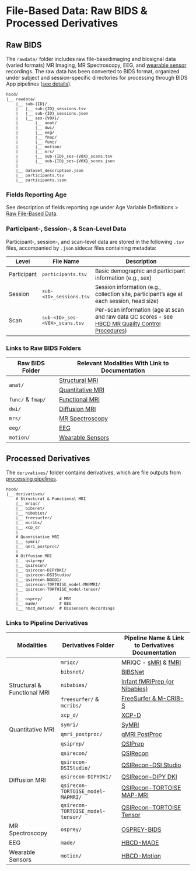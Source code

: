 # File-Based Data: Raw BIDS & Processed Derivatives

## Raw BIDS

The `rawdata/` folder includes raw <span class="tooltip">file-based<span class="tooltiptext">imaging and biosignal data<br>(varied formats)</span></span> MR Imaging, MR Spectroscopy, EEG, and [wearable sensor](../instruments/sensors/wearsensors.md) recordings. The raw data has been converted to BIDS format, organized under subject and session-specific directories for processing through BIDS App pipelines ([see details](../instruments/processing/index.md)). 

<pre class="folder-tree" style="font-size: 11px;">
hbcd/
|__ rawdata/ 
    |__ sub-<span class="label">{ID}</span>/
    |   |__ sub-<span class="label">{ID}</span>_sessions.tsv
    |   |__ sub-<span class="label">{ID}</span>_sessions.json
    |   |__ ses-<span class="label">{V0X}</span>/
    |       |__ anat/
    |       |__ dwi/
    |       |__ eeg/
    |       |__ fmap/
    |       |__ func/
    |       |__ motion/
    |       |__ mrs/
    |       |__ sub-<span class="label">{ID}</span>_ses-<span class="label">{V0X}</span>_scans.tsv
    |       |__ sub-<span class="label">{ID}</span>_ses-<span class="label">{V0X}</span>_scans.json
    |
    |__ dataset_description.json
    |__ participants.tsv
    |__ participants.json 
</pre>
<p></p>

### Fields Reporting Age

See description of fields reporting age under Age Variable Definitions > <a href="../../instruments/agevariables/#raw-file-based-data" target="_blank">Raw File-Based Data</a>.

### Participant-, Session-, & Scan-Level Data
Participant-, session-, and scan-level data are stored in the following `.tsv` files, accompanied by `.json` sidecar files containing metadata:

<table class="table-no-vertical-lines" style="width: 100%; border-collapse: collapse; table-layout: fixed; font-size: 15px;">
<thead>
<tr>
  <th>Level</th>
  <th>File Name</th>
  <th style="width: 60%;">Description</th>
</tr>
</thead>
<tbody>
<tr>
  <td>Participant</td>
  <td><code>participants.tsv</code></td>
  <td style="word-wrap: break-word; white-space: normal;">Basic demographic and participant information (e.g., sex)</td>
</tr>
<tr>
  <td>Session</td>
  <td><code>sub-&lt;ID&gt;_sessions.tsv</code></td>
  <td style="word-wrap: break-word; white-space: normal;">Session information (e.g., collection site, participant’s age at each session, head size)</td>
</tr>
<tr>
  <td>Scan</td>
  <td><code>sub-&lt;ID&gt;_ses-&lt;V0X&gt;_scans.tsv</code></td>
  <td style="word-wrap: break-word; white-space: normal;">Per-scan information (age at scan and raw data QC scores - see <a href="../../../instruments/mri/qc/#location-of-raw-data-qc-results-in-data-release" target="_blank">HBCD MR Quality Control Procedures</a>)</td>
</tr>
</tbody>
</table>

### Links to Raw BIDS Folders

<table class="compact-table-no-vertical-lines" style="width: 100%; border-collapse: collapse; table-layout: fixed;">
<thead>
<tr>
  <th>Raw BIDS Folder</th>
  <th>Relevant Modalities With Link to Documentation</th>
</tr>
</thead>
<tbody>
<tr>
  <td rowspan="2"><code>anat/</code></td>
  <td><a href="../../instruments/mri/smri/#rawbids" target="_blank">Structural MRI</a></td>
</tr>
<tr>
  <td><a href="../../instruments/mri/qmri/#rawbids" target="_blank">Quantitative MRI</a></td>
</tr>
<tr>
  <td><code>func/</code> & <code>fmap/</code></td>
  <td><a href="../../instruments/mri/fmri/#rawbids" target="_blank">Functional MRI</a></td>
</tr>
<tr>
  <td><code>dwi/</code></td>
  <td><a href="../../instruments/mri/dmri/#rawbids" target="_blank">Diffusion MRI</a></td>
</tr>
<tr>
  <td><code>mrs/</code></td>
  <td><a href="../../instruments/mri/mrs/#rawbids" target="_blank">MR Spectroscopy</a></td>
</tr>
<tr>
  <td><code>eeg/</code></td>
  <td><a href="../../instruments/eeg/#rawbids" target="_blank">EEG</a></td>
</tr>
<tr>
  <td><code>motion/</code></td>
  <td><a href="../../instruments/sensors/wearsensors/#rawbids" target="_blank">Wearable Sensors</a></td>
</tr>
</tbody>
</table>

## Processed Derivatives

The `derivatives/` folder contains derivatives, which are file outputs from <a href="../../instruments/processing/" target="_blank">processing pipelines</a>. 

<pre class="folder-tree" style="font-size: 11px;">
hbcd/
|__ derivatives/ 
    <span class="hashtag"># Structural & Functional MRI</span>             
    |__ mriqc/      
    |__ bibsnet/    
    |__ nibabies/   
    |__ freesurfer/ 
    |__ mcribs/     
    |__ xcp_d/      
    |               
    <span class="hashtag"># Quantitative MRI</span>    
    |__ symri/           
    |__ qmri_postproc/  
    | 
    <span class="hashtag"># Diffusion MRI</span>                                  
    |__ qsiprep/                         
    |__ qsirecon/                        
    |__ qsirecon-DIPYDKI/                
    |__ qsirecon-DSIStudio/               
    |__ qsirecon-NODDI/                  
    |__ qsirecon-TORTOISE_model-MAPMRI/  
    |__ qsirecon-TORTOISE_model-tensor/  
    |
    |__ osprey/       <span class="hashtag"># MRS</span>
    |__ made/         <span class="hashtag"># EEG</span>
    |__ hbcd_motion/  <span class="hashtag"># Biosensors Recordings</span>
</pre>
<p></p>

### Links to Pipeline Derivatives

<table class="compact-table-no-vertical-lines" style="width: 100%; border-collapse: collapse; table-layout: fixed;">
<thead>
<tr>
  <th>Modalities</th>
  <th>Derivatives Folder</th>
  <th>Pipeline Name & Link to Derivatives Documentation</th>
</tr>
</thead>
<tbody>
<tr>
  <td rowspan="5">Structural & Functional MRI</td>
  <td><code>mriqc/</code></td>
  <td>MRIQC - <a href="../../instruments/mri/smri/#mriqc" target="_blank">sMRI</a> & <a href="../../instruments/mri/fmri/#mriqc" target="_blank">fMRI</a></td>
</tr>
<tr>
  <td><code>bibsnet/</code></td>
  <td><a href="../../instruments/mri/smri/#bibsnet" target="_blank">BIBSNet</a></td>
</tr>
<tr>
  <td><code>nibabies/</code></td>
  <td><a href="../../instruments/mri/fmri/#nibabies" target="_blank">Infant fMRIPrep (or Nibabies)</a></td>
</tr>
<tr>
  <td><code>freesurfer/</code> & <code>mcribs/</code></td>
  <td><a href="../../instruments/mri/fmri/#fs-mcribs" target="_blank">FreeSurfer & M-CRIB-S</a></td>
</tr>
<tr>
  <td><code>xcp_d/</code></td>
  <td><a href="../../instruments/mri/fmri/#xcpd" target="_blank">XCP-D</a></td>
</tr>
<tr>
  <td rowspan="2">Quantitative MRI</td>
  <td><code>symri/</code></td>
  <td><a href="../../instruments/mri/qmri/#derivatives" target="_blank">SyMRI</a></td>
</tr>
<tr>
  <td><code>qmri_postproc/</code></td>
  <td><a href="../../instruments/mri/qmri/#derivatives" target="_blank">qMRI PostProc</a></td>
</tr>
<tr>
  <td rowspan="6">Diffusion MRI</td>
  <td><code>qsiprep/</code></td>
  <td><a href="../../instruments/mri/dmri/#qsiprep" target="_blank">QSIPrep</a></td>
</tr>
<tr>
  <td><code>qsirecon/</code></td>
  <td><a href="../../instruments/mri/dmri/#qsirecon" target="_blank">QSIRecon</a></td>
</tr>
<tr>
  <td><code>qsirecon-DSIStudio/</code></td>
  <td><a href="../../instruments/mri/dmri/#qsirecon-DSIStudio" target="_blank">QSIRecon-DSI Studio</a></td>
</tr>
<tr>
  <td><code>qsirecon-DIPYDKI/</code></td>
  <td><a href="../../instruments/mri/dmri/#qsirecon-DIPYDKI" target="_blank">QSIRecon-DIPY DKI</a></td>
</tr>
<tr>
  <td><code>qsirecon-TORTOISE_model-MAPMRI/</code></td>
  <td><a href="../../instruments/mri/dmri/#qsirecon-TORTOISE" target="_blank">QSIRecon-TORTOISE MAP-MRI</a></td>
</tr>
<tr>
  <td><code>qsirecon-TORTOISE_model-tensor/</code></td>
  <td><a href="../../instruments/mri/dmri/#qsirecon-TORTOISE" target="_blank">QSIRecon-TORTOISE Tensor</a></td>
</tr>
<tr>
  <td>MR Spectroscopy</td>
  <td><code>osprey/</code></td>
  <td><a href="../../instruments/mri/mrs/#derivatives" target="_blank">OSPREY-BIDS</a></td>
</tr>
<tr>
  <td>EEG</td>
  <td><code>made/</code></td>
  <td><a href="../../instruments/eeg/#made" target="_blank">HBCD-MADE</a></td>
</tr>
<tr>
  <td>Wearable Sensors</td>
  <td><code>motion/</code></td>
  <td><a href="../../instruments/sensors/wearsensors/#derivatives" target="_blank">HBCD-Motion</a></td>
</tr>
</tbody>
</table>

<br>